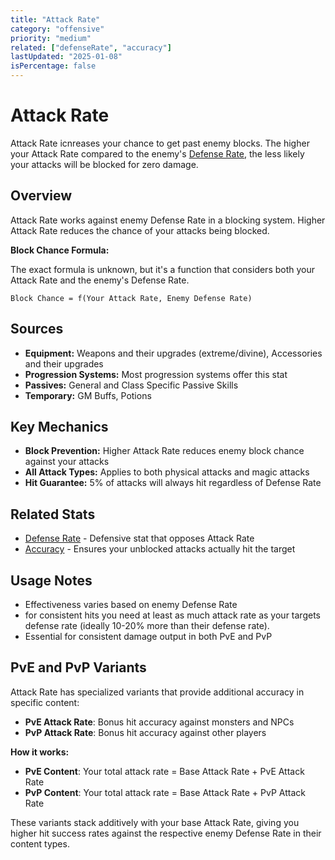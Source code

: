 ```yaml
---
title: "Attack Rate"
category: "offensive"
priority: "medium"
related: ["defenseRate", "accuracy"]
lastUpdated: "2025-01-08"
isPercentage: false
---
```


# Attack Rate

Attack Rate icnreases your chance to get past enemy blocks. The higher your Attack Rate compared to the enemy's [Defense Rate](/stats/defense-rate), the less likely your attacks will be blocked for zero damage.

## Overview

Attack Rate works against enemy Defense Rate in a blocking system. Higher Attack Rate reduces the chance of your attacks being blocked.

**Block Chance Formula:**

The exact formula is unknown, but it's a function that considers both your Attack Rate and the enemy's Defense Rate.

`Block Chance = f(Your Attack Rate, Enemy Defense Rate)`

## Sources

- **Equipment:** Weapons and their upgrades (extreme/divine), Accessories and their upgrades
- **Progression Systems:** Most progression systems offer this stat
- **Passives:** General and Class Specific Passive Skills
- **Temporary:** GM Buffs, Potions

## Key Mechanics

- **Block Prevention:** Higher Attack Rate reduces enemy block chance against your attacks
- **All Attack Types:** Applies to both physical attacks and magic attacks
- **Hit Guarantee:** 5% of attacks will always hit regardless of Defense Rate

## Related Stats

- [Defense Rate](/stats/defense-rate) - Defensive stat that opposes Attack Rate
- [Accuracy](/stats/accuracy) - Ensures your unblocked attacks actually hit the target

## Usage Notes

- Effectiveness varies based on enemy Defense Rate
- for consistent hits you need at least as much attack rate as your targets defense rate (ideally 10-20% more than their defense rate).
- Essential for consistent damage output in both PvE and PvP

## PvE and PvP Variants

Attack Rate has specialized variants that provide additional accuracy in specific content:

- **PvE Attack Rate**: Bonus hit accuracy against monsters and NPCs
- **PvP Attack Rate**: Bonus hit accuracy against other players

**How it works:**
- **PvE Content**: Your total attack rate = Base Attack Rate + PvE Attack Rate
- **PvP Content**: Your total attack rate = Base Attack Rate + PvP Attack Rate

These variants stack additively with your base Attack Rate, giving you higher hit success rates against the respective enemy Defense Rate in their content types.